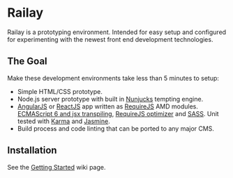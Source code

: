 # Railay

Railay is a prototyping environment. Intended for easy setup and configured for experimenting with the newest front end development technologies.

## The Goal
Make these development environments take less than 5 minutes to setup:

- Simple HTML/CSS prototype.
- Node.js server prototype with built in [Nunjucks](https://github.com/mozilla/nunjucks) tempting engine.
- [AngularJS](https://angularjs.org/) or [ReactJS](https://facebook.github.io/react/) app written as [RequireJS](http://requirejs.org/) AMD modules. [ECMAScript 6 and jsx transpiling](https://babeljs.io), [RequireJS optimizer](http://requirejs.org/docs/optimization.html) and [SASS](http://sass-lang.com/). Unit tested with [Karma](http://karma-runner.github.io/0.13/index.html) and [Jasmine](http://jasmine.github.io/).
- Build process and code linting that can be ported to any major CMS.

## Installation

See the [Getting Started](https://github.com/keobrien/Railay/wiki/Getting-Started) wiki page.





